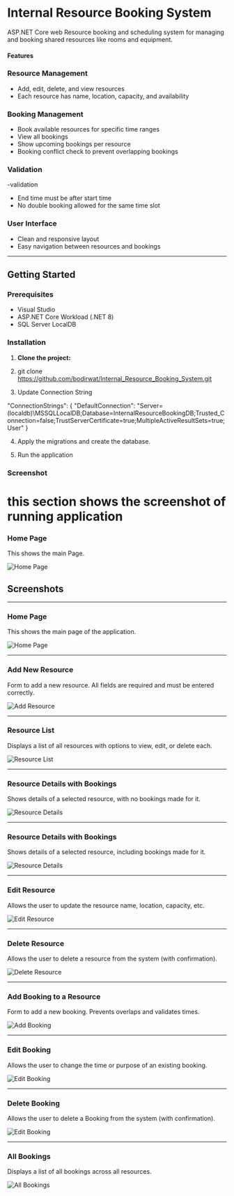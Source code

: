 #  Internal Resource Booking System
ASP.NET Core web Resource booking and scheduling system for managing and booking shared resources like rooms and equipment.

####  Features

###  Resource Management
- Add, edit, delete, and view resources
- Each resource has name, location, capacity, and availability

###  Booking Management


- Book available resources for specific time ranges
- View all bookings
- Show upcoming bookings per resource
- Booking conflict check to prevent overlapping bookings

### Validation
-validation
- End time must be after start time
- No double booking allowed for the same time slot

###  User Interface

- Clean and responsive layout
- Easy navigation between resources and bookings

---

##  Getting Started

###  Prerequisites

- Visual Studio
- ASP.NET Core Workload (.NET 8)
- SQL Server LocalDB 


### Installation

1. **Clone the project:**
2. git clone https://github.com/bodirwat/Internal_Resource_Booking_System.git

3. Update Connection String

"ConnectionStrings": {
    "DefaultConnection": "Server=(localdb)\\MSSQLLocalDB;Database=InternalResourceBookingDB;Trusted_Connection=false;TrustServerCertificate=true;MultipleActiveResultSets=true;User"
  }

4. Apply the migrations and create the database.

5. Run the application







### Screenshot
# this section shows the screenshot of running application




### Home Page
This shows the main Page.

![Home Page](Screenshots/Homepage.png)

##  Screenshots

---

###  Home Page
This shows the main page of the application.

![Home Page](Screenshots/Homepage.png)

---

###  Add New Resource
Form to add a new resource. All fields are required and must be entered correctly.

![Add Resource](Screenshots/AddResource.png)

---

###  Resource List
Displays a list of all resources with options to view, edit, or delete each.

![Resource List](Screenshots/ResourceList.png)

---

###  Resource Details with Bookings
Shows details of a selected resource, with no bookings made for it.

![Resource Details](Screenshots/ResourceDetailsnBookings.png)

---

###  Resource Details with Bookings
Shows details of a selected resource, including bookings made for it.

![Resource Details](Screenshots/ResourceDetailsBookingAdded.png)

---



###  Edit Resource
Allows the user to update the resource name, location, capacity, etc.

![Edit Resource](Screenshots/EditResource.png)

---

###  Delete Resource
Allows the user to delete a resource from the system (with confirmation).

![Delete Resource](Screenshots/DeleteResource.png)

---

###  Add Booking to a Resource
Form to add a new booking. Prevents overlaps and validates times.

![Add Booking](Screenshots/AddBookingTimeValidate.png)

---

###  Edit Booking
Allows the user to change the time or purpose of an existing booking.

![Edit Booking](Screenshots/EditBooking.png)

---

###  Delete Booking
Allows the user to delete a Booking from the system (with confirmation).

![Edit Booking](Screenshots/deleteBooking.png)




---


###  All Bookings
Displays a list of all bookings across all resources.

![All Bookings](Screenshots/AllBookings.png)


